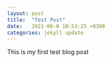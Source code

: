 ```yaml
---
layout: post
title:  "Test Post"
date:   2021-06-8 10:53:25 +0300
categories: jekyll update
---
```

This is my first test blog post


